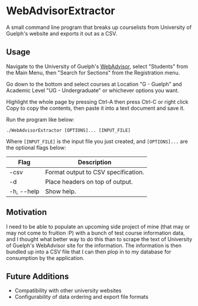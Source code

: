 # WebAdvisorExtractor

A small command line program that breaks up courselists from University of Guelph's website and exports it out as a CSV.

## Usage

Navigate to the University of Guelph's [WebAdvisor](https://webadvisor.uoguelph.ca/WebAdvisor/WebAdvisor), select "Students" from the Main Menu, then "Search for Sections" from the Registration menu.

Go down to the bottom and select courses at Location "G - Guelph" and Academic Level "UG - Undergraduate" or whichever options you want.

Highlight the whole page by pressing Ctrl-A then press Ctrl-C or right click Copy to copy the contents, then paste it into a text document and save it.

Run the program like below:

`./WebAdvisorExtractor [OPTIONS]... [INPUT_FILE]`

Where `[INPUT_FILE]` is the input file you just created, and `[OPTIONS]...` are the optional flags below:  

| Flag              | Description                         |
| ------------------|-------------------------------------|
| -csv              | Format output to CSV specification. |
| -d                | Place headers on top of output.     |
| -h, --help        | Show help.                          |

## Motivation

I need to be able to populate an upcoming side project of mine (that may or may not come to fruition :P) with a bunch of test course information data, and I thought what better way to do this than to scrape the text of University of Guelph's WebAdvisor site for the information. The information is then bundled up into a CSV file that I can then plop in to my database for consumption by the application.

## Future Additions
- Compatibility with other university websites
- Configurability of data ordering and export file formats
